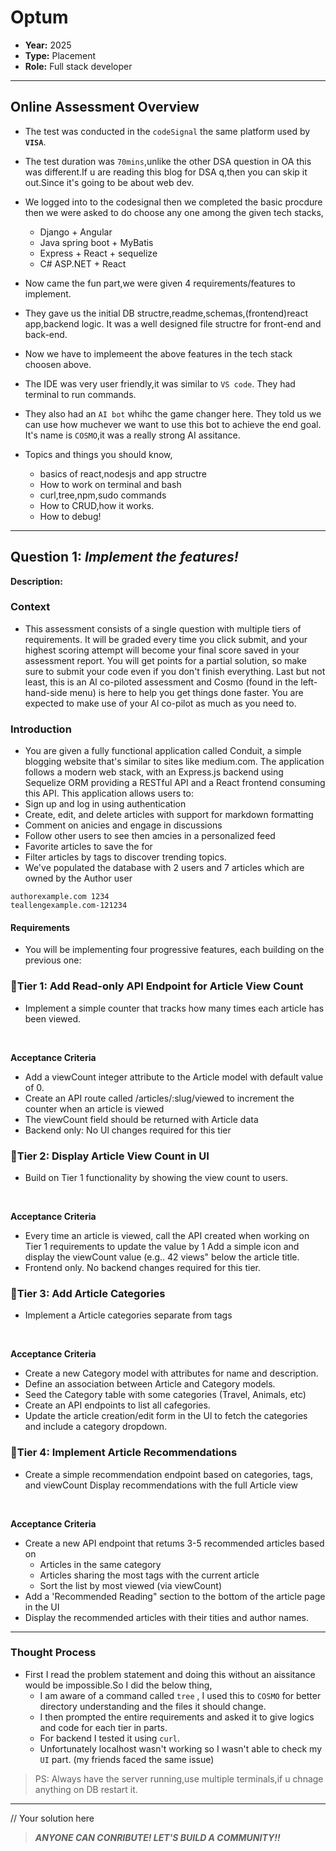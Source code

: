 # Optum

- **Year:** 2025
- **Type:** Placement  
- **Role:** Full stack developer
---

## Online Assessment Overview  

- The test was conducted in the `codeSignal` the same platform used by **`VISA`**.
- The test duration was `70mins`,unlike the other DSA question in OA this was different.If u are reading this blog for DSA q,then you can skip it out.Since it's going to be about web dev.
- We logged into to the codesignal then we completed the basic procdure then we were asked to do choose any one among the given tech stacks,
  - Django + Angular
  - Java spring boot + MyBatis
  - Express + React + sequelize
  - C# ASP.NET + React

- Now came the fun part,we were given 4 requirements/features to implement.
- They gave us the initial DB structre,readme,schemas,(frontend)react app,backend logic. It was a well designed file structre for front-end and back-end.
- Now we have to implemeent the above features in the tech stack choosen above.
- The IDE was very user friendly,it was similar to `VS code`. They had terminal to run commands.
- They also had an `AI bot` whihc the game changer here. They told us we can use how muchever we want to use this bot to achieve the end goal. It's name is `COSMO`,it 
was a really strong AI assitance.
- Topics and things you should know,
  - basics of react,nodesjs and app structre
  - How to work on terminal and bash
  - curl,tree,npm,sudo commands
  - How to CRUD,how it works.
  - How to debug!

---

## Question 1: *Implement the features!*  
**Description:**  

### Context

- This assessment consists of a single question with multiple tiers of requirements. It will be graded every time you click submit, and your highest scoring attempt will become your final score saved in your assessment report.
You will get points for a partial solution, so make sure to submit your code even if you don't finish everything.
Last but not least, this is an Al co-piloted assessment and Cosmo (found in the left-hand-side menu) is here to help you get things done faster. You are expected to make use of your Al co-pilot as much as you need to.

### Introduction

- You are given a fully functional application called Conduit, a simple blogging website that's similar to sites like medium.com. The application follows a modern web stack, with an Express.js backend using Sequelize ORM providing a RESTful API and a React frontend consuming this API. This application allows users to:
- Sign up and log in using authentication
- Create, edit, and delete articles with support for markdown formatting
- Comment on anicies and engage in discussions
- Follow other users to see then amcies in a personalized feed
- Favorite articles to save the for
- Filter articles by tags to discover trending topics.
- We've populated the database with 2 users and 7 articles which are owned by the Author user

```
authorexample.com 1234
teallengexample.com-121234
```

#### Requirements

- You will be implementing four progressive features, each building on the previous one:

### 📌Tier 1: Add Read-only API Endpoint for Article View Count

- Implement a simple counter that tracks how many times each article has been viewed.

<br>

**Acceptance Criteria**
- Add a viewCount integer attribute to the Article model with default value of 0.
- Create an API route called /articles/:slug/viewed to increment the counter when an article is viewed
- The viewCount field should be returned with Article data
- Backend only: No Ul changes required for this tier

### 📌Tier 2: Display Article View Count in UI

- Build on Tier 1 functionality by showing the view count to users.

<br>

**Acceptance Criteria**
- Every time an article is viewed, call the API created when working on Tier 1 requirements to update the value by 1
Add a simple icon and display the viewCount value (e.g..
42 views" below the article title.
- Frontend only. No backend changes required for this tier.

### 📌Tier 3: Add Article Categories
- Implement a Article categories separate from tags

<br>

**Acceptance Criteria**

- Create a new Category model with attributes for name and description.
- Define an association between Article and Category models.
- Seed the Category table with some categories (Travel, Animals, etc)
- Create an API endpoints to list all cafegories.
- Update the article creation/edit form in the Ul to fetch the categories and include a category dropdown.

### 📌Tier 4: Implement Article Recommendations

- Create a simple recommendation endpoint based on categories, tags, and viewCount Display recommendations with the full Article view

<br>

**Acceptance Criteria**

- Create a new API endpoint that retums 3-5 recommended articles based on
  -  Articles in the same category
  - Articles sharing the most tags with the current article
  - Sort the list by most viewed (via viewCount)
- Add a 'Recommended Reading" section to the bottom of the article page in the UI
- Display the recommended articles with their tities and author names.

---

### Thought Process  

- First I read the problem statement and doing this without an aissitance would be impossible.So I did the below thing,
  - I am aware of a command called `tree` , I used this to `COSMO` for better directory understanding and the files it should change.
  - I then prompted the entire requirements and asked it to give logics and code for each tier in parts.
  - For backend I tested it using `curl`.
  - Unfortunately localhost wasn't working so I wasn't able to check my `UI` part. (my friends faced the same issue)

> PS: Always have the server running,use multiple terminals,if u chnage anything on DB restart it.


---



// Your solution here
> ***ANYONE CAN CONRIBUTE! LET'S BUILD A COMMUNITY!!***
